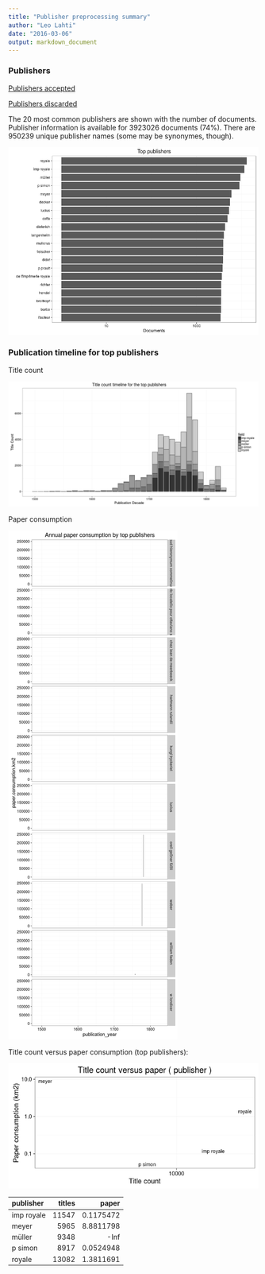 ```yaml
---
title: "Publisher preprocessing summary"
author: "Leo Lahti"
date: "2016-03-06"
output: markdown_document
---
```



### Publishers

[Publishers accepted](output.tables/publisher_accepted.csv)

[Publishers discarded](output.tables/publisher_discarded.csv)



The 20 most common publishers are shown with the number of documents. Publisher information is available for 3923026 documents (74%). There are 950239 unique publisher names (some may be synonymes, though).


![plot of chunk summarypublisher2](figure/summarypublisher2-1.png)

### Publication timeline for top publishers

Title count

![plot of chunk summaryTop10pubtimeline](figure/summaryTop10pubtimeline-1.png)

Paper consumption

![plot of chunk summaryTop10publisherstimelinepaper](figure/summaryTop10publisherstimelinepaper-1.png)



Title count versus paper consumption (top publishers):

![plot of chunk publishertitlespapers](figure/publishertitlespapers-1.png)

|publisher  | titles|     paper|
|:----------|------:|---------:|
|imp royale |  11547| 0.1175472|
|meyer      |   5965| 8.8811798|
|müller      |   9348|      -Inf|
|p simon    |   8917| 0.0524948|
|royale     |  13082| 1.3811691|
